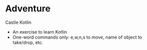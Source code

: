 # Adventure
Castle Kotlin
- An exercise to learn Kotlin
- One-word commands only: e,w,n,s to move, name of object to take/drop, etc.
